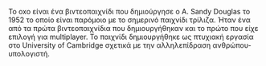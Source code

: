 Το oxo είναι ένα βιντεοπαιχνίδι που δημιούργησε ο  A. Sandy Douglas το 1952 το οποίο είναι παρόμοιο με το σημερινό παιχνίδι τρίλιζα. Ήταν ένα από τα πρώτα βιντεοπαιχνίδια που δημιουργήθηκαν και το πρώτο που είχε επιλογή για multiplayer. Το παιχνίδι δημιουργήθηκε ως πτυχιακή εργασία στο University of Cambridge σχετικά με την αλληλεπίδραση ανθρώπου-υπολογιστή.
